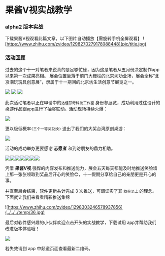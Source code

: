 # 果酱V视实战教学

### alpha2 版本实战

下载果酱V视观看此篇文章，以下图片自动播放【需旋转手机全屏观看】
![https://www.zhihu.com/zvideo/1298270279178088448](pic/title.jpg)

### [活动回顾](1)
过去的这个十一对笔者来说真的是足够忙碌，因为这是笔者从五月份决定制作app以来第一次成果亮相。
展会位置坐落于前门大栅栏的北京坊劝业场，展会全称“北京潮玩玩具创意展”，隶属于十一期间的北京坊生活创意节展览之一。

![](../../../temp/36.jpg)
![](../../../temp/35.jpg)
![](../../../temp/10.jpg)

此次活动笔者以正在申请中的`达佳芬奇科技工作室` 身份参展览，成功利用过往设计的桌游作品跟app进行了抽奖联动。活动现场持续火爆：

![](../../../temp/huodong.jpg)

更以极低概率`(三个一等奖兑换)` 送出了我们的大奖台湾原创桌游：

![](../../../temp/reward.jpg)

活动的成功举办更要感谢 **志愿者** 和到访朋友的鼎力相助。

![](../../../temp/8.jpg)![](../../../temp/28.jpg)![](../../../temp/33.jpg)![](../../../temp/34.jpg)![](../../../temp/xiaobei.jpg)![](../../../temp/shuige.jpg)![](../../../temp/sanren.jpg)

凭借 **果酱V视** 强悍的内容发布和推送能力，展会五天每天都能及时地推送笑脸墙上那一张张领取到奖品后开心的笑脸😊，十一假期分享给自己的亲朋更是开心的事。

并直至展会结束，软件更新共计完成 3 次推送，可谓证实了其 `效率至上` 的理念。
下面就让我们来看看精彩推送集锦

![https://www.zhihu.com/zvideo/1298303246578937856](../../../temp/36.jpg)



最后对软件感兴趣的小伙伴欢迎点击开头的实战教学，下载试用 app并帮助我们改进版本体验哦！

![](../../../qrcode/shiyichaowan_.pic_sd.jpg)

若失效请到 app 中频道页面查看最新二维码。

